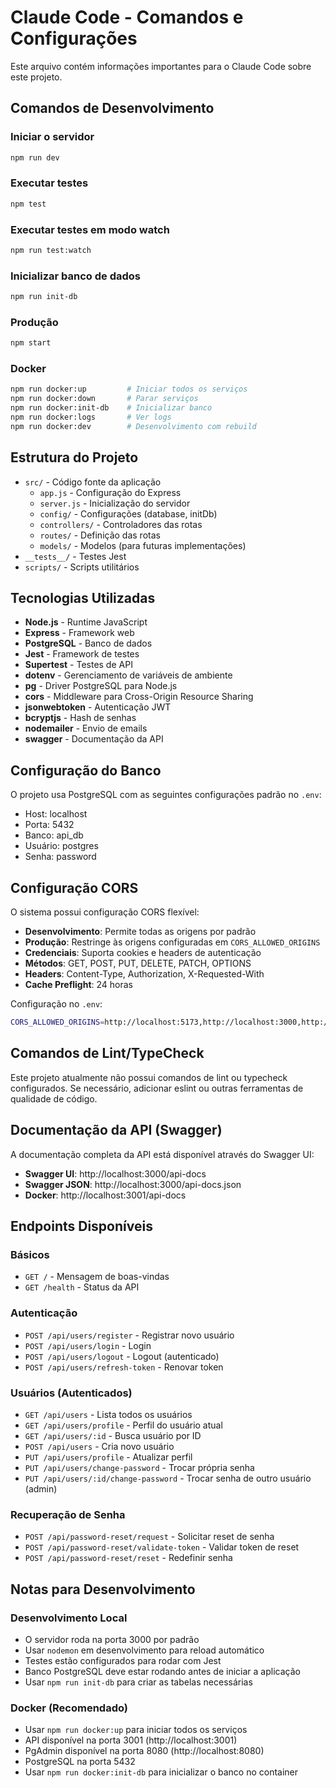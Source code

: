 # Claude Code - Comandos e Configurações

Este arquivo contém informações importantes para o Claude Code sobre este projeto.

## Comandos de Desenvolvimento

### Iniciar o servidor
```bash
npm run dev
```

### Executar testes
```bash
npm test
```

### Executar testes em modo watch
```bash
npm run test:watch
```

### Inicializar banco de dados
```bash
npm run init-db
```

### Produção
```bash
npm start
```

### Docker
```bash
npm run docker:up         # Iniciar todos os serviços
npm run docker:down       # Parar serviços
npm run docker:init-db    # Inicializar banco
npm run docker:logs       # Ver logs
npm run docker:dev        # Desenvolvimento com rebuild
```

## Estrutura do Projeto

- `src/` - Código fonte da aplicação
  - `app.js` - Configuração do Express
  - `server.js` - Inicialização do servidor
  - `config/` - Configurações (database, initDb)
  - `controllers/` - Controladores das rotas
  - `routes/` - Definição das rotas
  - `models/` - Modelos (para futuras implementações)
- `__tests__/` - Testes Jest
- `scripts/` - Scripts utilitários

## Tecnologias Utilizadas

- **Node.js** - Runtime JavaScript
- **Express** - Framework web
- **PostgreSQL** - Banco de dados
- **Jest** - Framework de testes
- **Supertest** - Testes de API
- **dotenv** - Gerenciamento de variáveis de ambiente
- **pg** - Driver PostgreSQL para Node.js
- **cors** - Middleware para Cross-Origin Resource Sharing
- **jsonwebtoken** - Autenticação JWT
- **bcryptjs** - Hash de senhas
- **nodemailer** - Envio de emails
- **swagger** - Documentação da API

## Configuração do Banco

O projeto usa PostgreSQL com as seguintes configurações padrão no `.env`:
- Host: localhost
- Porta: 5432
- Banco: api_db
- Usuário: postgres
- Senha: password

## Configuração CORS

O sistema possui configuração CORS flexível:
- **Desenvolvimento**: Permite todas as origens por padrão
- **Produção**: Restringe às origens configuradas em `CORS_ALLOWED_ORIGINS`
- **Credenciais**: Suporta cookies e headers de autenticação
- **Métodos**: GET, POST, PUT, DELETE, PATCH, OPTIONS
- **Headers**: Content-Type, Authorization, X-Requested-With
- **Cache Preflight**: 24 horas

Configuração no `.env`:
```bash
CORS_ALLOWED_ORIGINS=http://localhost:5173,http://localhost:3000,http://localhost:3001
```

## Comandos de Lint/TypeCheck

Este projeto atualmente não possui comandos de lint ou typecheck configurados.
Se necessário, adicionar eslint ou outras ferramentas de qualidade de código.

## Documentação da API (Swagger)

A documentação completa da API está disponível através do Swagger UI:
- **Swagger UI**: http://localhost:3000/api-docs
- **Swagger JSON**: http://localhost:3000/api-docs.json
- **Docker**: http://localhost:3001/api-docs

## Endpoints Disponíveis

### Básicos
- `GET /` - Mensagem de boas-vindas
- `GET /health` - Status da API

### Autenticação
- `POST /api/users/register` - Registrar novo usuário
- `POST /api/users/login` - Login
- `POST /api/users/logout` - Logout (autenticado)
- `POST /api/users/refresh-token` - Renovar token

### Usuários (Autenticados)
- `GET /api/users` - Lista todos os usuários
- `GET /api/users/profile` - Perfil do usuário atual
- `GET /api/users/:id` - Busca usuário por ID
- `POST /api/users` - Cria novo usuário
- `PUT /api/users/profile` - Atualizar perfil
- `PUT /api/users/change-password` - Trocar própria senha
- `PUT /api/users/:id/change-password` - Trocar senha de outro usuário (admin)

### Recuperação de Senha
- `POST /api/password-reset/request` - Solicitar reset de senha
- `POST /api/password-reset/validate-token` - Validar token de reset
- `POST /api/password-reset/reset` - Redefinir senha

## Notas para Desenvolvimento

### Desenvolvimento Local
- O servidor roda na porta 3000 por padrão
- Usar `nodemon` em desenvolvimento para reload automático
- Testes estão configurados para rodar com Jest
- Banco PostgreSQL deve estar rodando antes de iniciar a aplicação
- Usar `npm run init-db` para criar as tabelas necessárias

### Docker (Recomendado)
- Usar `npm run docker:up` para iniciar todos os serviços
- API disponível na porta 3001 (http://localhost:3001)
- PgAdmin disponível na porta 8080 (http://localhost:8080)
- PostgreSQL na porta 5432
- Usar `npm run docker:init-db` para inicializar o banco no container